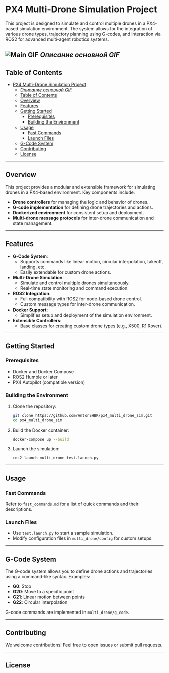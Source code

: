 # PX4 Multi-Drone Simulation Project

This project is designed to simulate and control multiple drones in a PX4-based simulation environment. The system allows for the integration of various drone types, trajectory planning using G-codes, and interaction via ROS2 for advanced multi-agent robotics systems.

![Main GIF](path/to/your/main-gif.gif)
*Описание основной GIF*
---

## Table of Contents
- [PX4 Multi-Drone Simulation Project](#px4-multi-drone-simulation-project)
  - [*Описание основной GIF*](#описание-основной-gif)
  - [Table of Contents](#table-of-contents)
  - [Overview](#overview)
  - [Features](#features)
  - [Getting Started](#getting-started)
    - [Prerequisites](#prerequisites)
    - [Building the Environment](#building-the-environment)
  - [Usage](#usage)
    - [Fast Commands](#fast-commands)
    - [Launch Files](#launch-files)
  - [G-Code System](#g-code-system)
  - [Contributing](#contributing)
  - [License](#license)

---

## Overview
This project provides a modular and extensible framework for simulating drones in a PX4-based environment. Key components include:
- **Drone controllers** for managing the logic and behavior of drones.
- **G-code implementation** for defining drone trajectories and actions.
- **Dockerized environment** for consistent setup and deployment.
- **Multi-drone message protocols** for inter-drone communication and state management.

---

## Features

- **G-Code System**: 
  - Supports commands like linear motion, circular interpolation, takeoff, landing, etc.
  - Easily extendable for custom drone actions.
- **Multi-Drone Simulation**:
  - Simulate and control multiple drones simultaneously.
  - Real-time state monitoring and command execution.
- **ROS2 Integration**:
  - Full compatibility with ROS2 for node-based drone control.
  - Custom message types for inter-drone communication.
- **Docker Support**:
  - Simplifies setup and deployment of the simulation environment.
- **Extensible Controllers**:
  - Base classes for creating custom drone types (e.g., X500, R1 Rover).

---

## Getting Started

### Prerequisites
- Docker and Docker Compose
- ROS2 Humble or later
- PX4 Autopilot (compatible version)

### Building the Environment
1. Clone the repository:
   ```bash
   git clone https://github.com/AntonSHBK/px4_multi_drone_sim.git
   cd px4_multi_drone_sim
   ```
2. Build the Docker container:
   ```bash
   docker-compose up --build
   ```
3. Launch the simulation:
   ```bash
   ros2 launch multi_drone test.launch.py
   ```

---

## Usage

### Fast Commands
Refer to `fast_commands.md` for a list of quick commands and their descriptions.

### Launch Files
- Use `test.launch.py` to start a sample simulation.
- Modify configuration files in `multi_drone/config` for custom setups.

---

## G-Code System

The G-code system allows you to define drone actions and trajectories using a command-like syntax. Examples:
- **G0**: Stop
- **G20**: Move to a specific point
- **G21**: Linear motion between points
- **G22**: Circular interpolation

G-code commands are implemented in `multi_drone/g_code`.

---

## Contributing
We welcome contributions! Feel free to open issues or submit pull requests.

---

## License
<!-- This project is licensed under the MIT License. See the [LICENSE](./LICENSE) file for details. -->